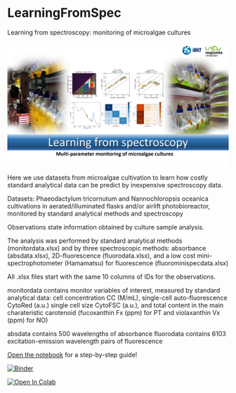# LearningFromSpec

Learning from spectroscopy: monitoring of microalgae cultures

![Animation](https://raw.githubusercontent.com/PedroReynoldsBrandao/LearningFromSpectra/main/images/title.gif)

Here we use datasets from microalgae cultivation to learn how costly standard analytical data can be predict by inexpensive spectroscopy data.

Datasets: Phaeodactylum tricornutum and Nannochloropsis oceanica cultivations in aerated/illuminated flasks and/or airlift photobioreactor, 
monitored by standard analytical methods and spectroscopy

Observations state information obtained by culture sample analysis.

The analysis was performed by standard analytical methods (monitordata.xlsx)
and by three spectroscopic methods: absorbance (absdata.xlsx), 2D-fluorescence
(fluorodata.xlsx), and a low cost mini-spectrophotometer (Hamamatsu) for
fluorescence (fluorominispecdata.xlsx)

All .xlsx files start with the same 10 columns of IDs for the observations.

monitordata contains monitor variables of interest, measured by standard
analytical data: cell concentration CC (M/mL), single-cell auto-fluorescence
CytoRed (a.u.) single cell size CytoFSC (a.u.), and total content in the
main charateristic carotenoid (fucoxanthin Fx (ppm) for PT and violaxanthin
Vx (ppm) for NO)

absdata contains 500 wavelengths of absorbance
fluorodata contains 6103 excitation-emission wavelength pairs of fluorescence

[Open the notebook](learnfromspec_unsupervised.ipynb) for a step-by-step guide!

[![Binder](https://mybinder.org/badge_logo.svg)](https://mybinder.org/v2/gh/ibetbio/PedroReynoldsBrandao/LearningFromSpectra/main?filepath=learnfromspec_unsupervised.ipynb)

[![Open In Colab](https://colab.research.google.com/assets/colab-badge.svg)](https://colab.research.google.com/github/PedroReynoldsBrandao/LearningFromSpectra/blob/main/learnfromspec_unsupervised.ipynb)

